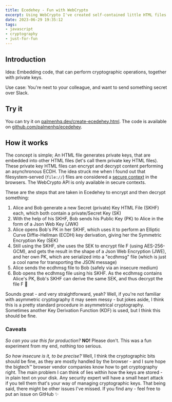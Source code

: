 ```yaml
---
title: Ecedehey - Fun with WebCrypto
excerpt: Using WebCrypto I've created self-contained little HTML files that can perform key exchange and encryption
date: 2023-06-29 19:35:12
tags:
- javascript
- cryptography
- just-for-fun
---
```


## Introduction

Idea: Embedding code, that can perform cryptographic operations, together with private keys.

Use case: You're next to your colleague, and want to send something secret over Slack.

## Try it

You can try it on [palmenhq.dev/create-ecedehey.html](https://palmenhq.dev/create-ecedehey.html). The code is available on [github.com/palmenhq/ecedehey](https://github.com/palmenhq/ecedehey). 

## How it works

The concept is simple; An HTML file generates private keys, that are embedded into other HTML files (let's call them private key HTML files). These private key HTML files can encrypt and decrypt content performing an asynchronous ECDH. The idea struck me when I found out that filesystem-served (`file://`) files are considered a [secure context](https://developer.mozilla.org/en-US/docs/Web/Security/Secure_Contexts) in the browsers. The WebCrypto API is only available in secure contexts.

These are the steps that are taken in Ecedehey to encrypt and then decrypt something:

1. Alice and Bob generate a new Secret (private) Key HTML File (SKHF) each, which both contain a private/Secret Key (SK)
2. With the help of his SKHF, Bob sends his Public Key (PK) to Alice in the form of a Json Web Key (JWK)
3. Alice opens Bob's PK in her SKHF, which uses it to perform an Elliptic Curve Diffie-Hellman (ECDH) key derivation, giving her the Symmetric Encryption Key (SEK)
4. Still using the SKHF, she uses the SEK to encrypt file F (using AES-256-GCM), and gets the result in the shape of a Json Web Encryption (JWE), and her own PK, which are serialized into a "ecdhmsg" file (which is just a cool name for transporting the JSON message)
5. Alice sends the ecdhmsg file to Bob (safely via an insecure medium)
6. Bob opens the ecdhmsg file using his SKHF. As the ecdhmsg contains Alice's PK, Bob's SKHF can derive the same SEK, and thus decrypt the file F 🥳 

Sounds great - and very straightforward, yeah? Well, if you're not familiar with asymmetric cryptography it may seem messy - but jokes aside, I think this is a pretty standard procedure in asymmetrical cryptography. Sometimes another Key Derivation Function (KDF) is used, but I think this should be fine.

### Caveats

*So can you use this for production?* **NO!** Please don't. This was a fun experiment from my end, nothing too serious.

*So how insecure is it, to be precise?* Well, I think the cryptographic bits should be fine, as they are mostly handled by the browser - and I sure hope the bigtech™ browser vendor companies know how to get cryptography right. The main problem I can think of lies within how the keys are stored - in plain text on your disk. Any security expert will have a small heart attack if you tell them that's your way of managing cryptographic keys. That being said, there might be other issues I've missed. If you find any - feel free to put an issue on GitHub ✨
